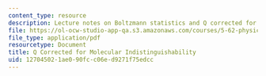 ```yaml
---
content_type: resource
description: Lecture notes on Boltzmann statistics and Q corrected for molecular indistinguishability.
file: https://ol-ocw-studio-app-qa.s3.amazonaws.com/courses/5-62-physical-chemistry-ii-spring-2008/127045021ae090fcc06ed9271f75edcc_06_562ln08.pdf
file_type: application/pdf
resourcetype: Document
title: Q Corrected for Molecular Indistinguishability
uid: 12704502-1ae0-90fc-c06e-d9271f75edcc
---
```

